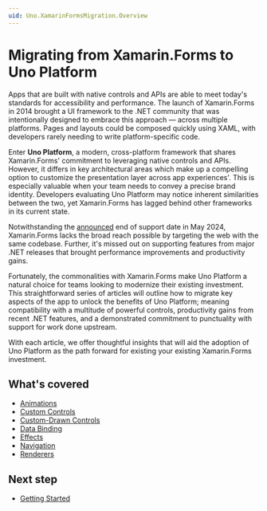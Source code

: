 ```yaml
---
uid: Uno.XamarinFormsMigration.Overview
---
```


# Migrating from Xamarin.Forms to Uno Platform

Apps that are built with native controls and APIs are able to meet today's standards for accessibility and performance. The launch of Xamarin.Forms in 2014 brought a UI framework to the .NET community that was intentionally designed to embrace this approach — across multiple platforms. Pages and layouts could be composed quickly using XAML, with developers rarely needing to write platform-specific code.

Enter **Uno Platform**, a modern, cross-platform framework that shares Xamarin.Forms' commitment to leveraging native controls and APIs. However, it differs in key architectural areas which make up a compelling option to customize the presentation layer across app experiences'. This is especially valuable when your team needs to convey a precise brand identity. Developers evaluating Uno Platform may notice inherent similarities between the two, yet Xamarin.Forms has lagged behind other frameworks in its current state.

Notwithstanding the [announced](https://dotnet.microsoft.com/platform/support/policy/xamarin#microsoft-support) end of support date in May 2024, Xamarin.Forms lacks the broad reach possible by targeting the web with the same codebase. Further, it's missed out on supporting features from major .NET releases that brought performance improvements and productivity gains.

Fortunately, the commonalities with Xamarin.Forms make Uno Platform a natural choice for teams looking to modernize their existing investment. This straightforward series of articles will outline how to migrate key aspects of the app to unlock the benefits of Uno Platform; meaning compatibility with a multitude of powerful controls, productivity gains from recent .NET features, and a demonstrated commitment to punctuality with support for work done upstream.

With each article, we offer thoughtful insights that will aid the adoption of Uno Platform as the path forward for existing your existing Xamarin.Forms investment.

## What's covered

* [Animations](https://platform.uno/blog/migrating-animations-from-xamarin-forms-to-uno-platform/)
* [Custom Controls](https://platform.uno/blog/porting-custom-controls-from-xamarin-forms-to-uno-platform/)
* [Custom-Drawn Controls](https://platform.uno/blog/porting-a-custom-drawn-xamarin-forms-control-to-uno-platform/)
* [Data Binding](https://platform.uno/blog/xamarin-forms-migration-to-uno-platform-data-binding-techniques/)
* [Effects](https://platform.uno/blog/xamarin-forms-migration-to-uno-platform-effects-and-alternative-approaches/)
* [Navigation](https://platform.uno/blog/migrating-page-navigation-apps-from-xamarin-forms/)
* [Renderers](https://platform.uno/blog/hosting-native-controls-moving-from-xamarin-forms-renderers-to-uno-platform-controls/)

<!-- * [Animations](xref:Uno.XamarinFormsMigration.Animations)
* [Controls](xref:Uno.XamarinFormsMigration.Controls)
* [Data binding](xref:Uno.XamarinFormsMigration.DataBinding)
* [Effects](xref:Uno.XamarinFormsMigration.Effects)
* [Navigation](xref:Uno.XamarinFormsMigration.Navigation)
* [Renderers](xref:Uno.XamarinFormsMigration.Renderers) -->

## Next step

- [Getting Started](xref:Uno.XamarinFormsMigration.Intro)